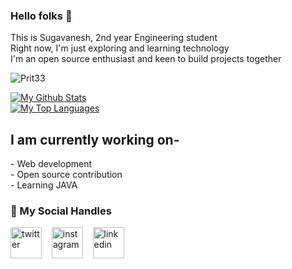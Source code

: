 ### Hello folks 🤠

<p>This is Sugavanesh, 2nd year Engineering student<br>
Right now, I'm just exploring and learning technology<br>
I'm an open source enthusiast and keen to build projects together</p>

<p align="left"> <img src="https://komarev.com/ghpvc/?username=sugan0tech&label=Profile%20views&color=0e75b6&style=flat" alt="Prit33" /> </p>
<a href="https://github.com/Prit33"><img alt="My Github Stats" src="https://github-readme-stats.vercel.app/api?username=sugan0tech&show_icons=true&hide=stars&theme=tokyonight"></a><br>
<a href="https://github.com/Prit33"><img alt="My Top Languages" src="https://github-readme-stats.vercel.app/api/top-langs/?username=sugan0tech&layout=compact&theme=tokyonight&card_width=250"></a><br>

<h2>I am currently working on-</h2>
- Web development<br> 
- Open source contribution<br>
- Learning JAVA <br>

### 💬 My Social Handles

<p align = "left">
<a href="https://twitter.com/Prit_33" target="_blank"><img align="center" src="https://cdn.jsdelivr.net/npm/simple-icons@3.0.1/icons/twitter.svg" alt="twitter" height="50" width="50" /></a> &nbsp;&nbsp;
<a href="https://www.instagram.com/sentient_machine_/" target="_blank"><img align="center" src="https://cdn.jsdelivr.net/npm/simple-icons@3.0.1/icons/instagram.svg" alt="instagram" height="50" width="50" /></a> &nbsp;&nbsp;
<a href="www.linkedin.com/in/prit-yadav-16aa68178" target="_blank"><img align="center" src="https://cdn.jsdelivr.net/npm/simple-icons@3.0.1/icons/linkedin.svg" alt="linkedin" height="50" width="50" /></a> &nbsp;&nbsp;
</p>
